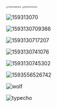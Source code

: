 

<img src="https://gitee.com/zsy0216/typora-image/raw/master/typora/1593130685429.jpeg" alt="1593130685429" style="zoom:33%;" />



<img src="https://gitee.com/zsy0216/typora-image/raw/master/typora/1593130703030.jpeg" alt="1593130703030" style="zoom: 33%;" />



![159313070](https://i.loli.net/2020/07/02/axbtQ1rIRvABGfC.jpg)

![1593130709366](https://gitee.com/zsy0216/typora-image/raw/master/typora/1593130709366.jpeg)





![1593130717207](https://gitee.com/zsy0216/typora-image/raw/master/typora/1593130717207.jpeg)



![1593130741076](https://i.loli.net/2020/07/02/XghJNj9cktPHbFC.jpg)



![1593130745302](https://i.loli.net/2020/07/02/YPJV4Fc2UAydX1k.jpg)





![1593556526742](https://i.loli.net/2020/07/02/6n1pkc8TqogvlFa.jpg)





![wolf](https://i.loli.net/2020/07/02/brgpefYGik3K9Z1.jpg)



![typecho](https://gitee.com/zsy0216/typora-image/raw/master/typora/typecho.jpg)